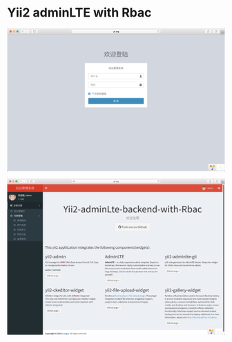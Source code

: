 Yii2 adminLTE with Rbac
===============================

![image](login.jpg)

![image](screenshot.jpg)




